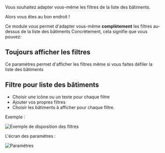 Vous souhaitez adapter vous-même les filtres de la liste des bâtiments.

Alors vous êtes au bon endroit !

Ce module vous permet d'adapter vous-même **complètement** les filtres au-dessus de la liste des bâtiments Concrètement,
 cela signifie que vous pouvez:
 
## Toujours afficher les filtres

Ce paramètres permet d'afficher les filtres même si vous faites défiler la liste des bâtiments


## Filtre pour liste des bâtiments  

* Choisir une icône ou un texte pour chaque filtre
* Ajouter vos propres filtres
* Choisir les bâtiments à afficher pour chaque filtre.

Exemple :

![Exemple de disposition des filtres](./example.png)

L'écran des paramètres :

![Paramètres](./settings.png)
